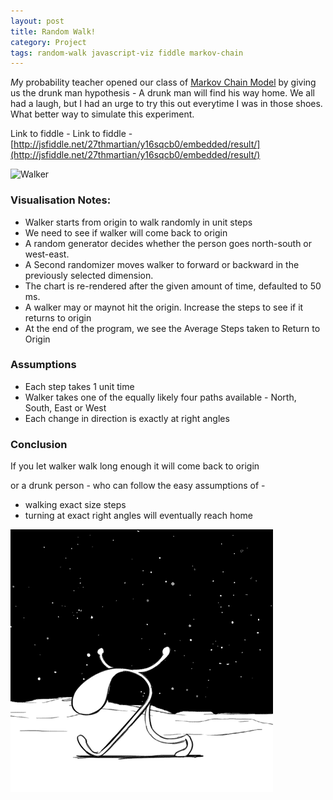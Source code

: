 ```yaml
---
layout: post
title: Random Walk! 
category: Project
tags: random-walk javascript-viz fiddle markov-chain 
---
```


*M*y probability teacher opened our class of [Markov Chain Model](https://en.wikipedia.org/wiki/Markov_chain) by giving us the drunk man hypothesis - A drunk man will find his way home. We all had a laugh, but I had an urge to try this out everytime I was in those shoes. What better way to simulate this experiment. 

Link to fiddle - Link to fiddle - [http://jsfiddle.net/27thmartian/y16sqcb0/embedded/result/](http://jsfiddle.net/27thmartian/y16sqcb0/embedded/result/)

![Walker](https://github.com/shubhamkalra27/randomwalk/raw/master/recording%20(2).gif)





### Visualisation Notes:

* Walker starts from origin to walk randomly in unit steps
* We need to see if walker will come back to origin
* A random generator decides whether the person goes north-south or west-east.
* A Second randomizer moves walker to forward or backward in the previously selected dimension.
* The chart is re-rendered after the given amount of time, defaulted to 50 ms.
* A walker may or maynot hit the origin. Increase the steps to see if it returns to origin
* At the end of the program, we see the Average Steps taken to Return to Origin

### Assumptions
* Each step takes 1 unit time
* Walker takes one of the equally likely four paths available - North, South, East or West
* Each change in direction is exactly at right angles

### Conclusion
If you let walker walk long enough it will come back to origin

or a drunk person - who can follow the easy assumptions of - 
* walking exact size steps
* turning at exact right angles
will eventually reach home 


![Walker](https://github.com/shubhamkalra27/randomwalk/blob/master/walker.gif)



